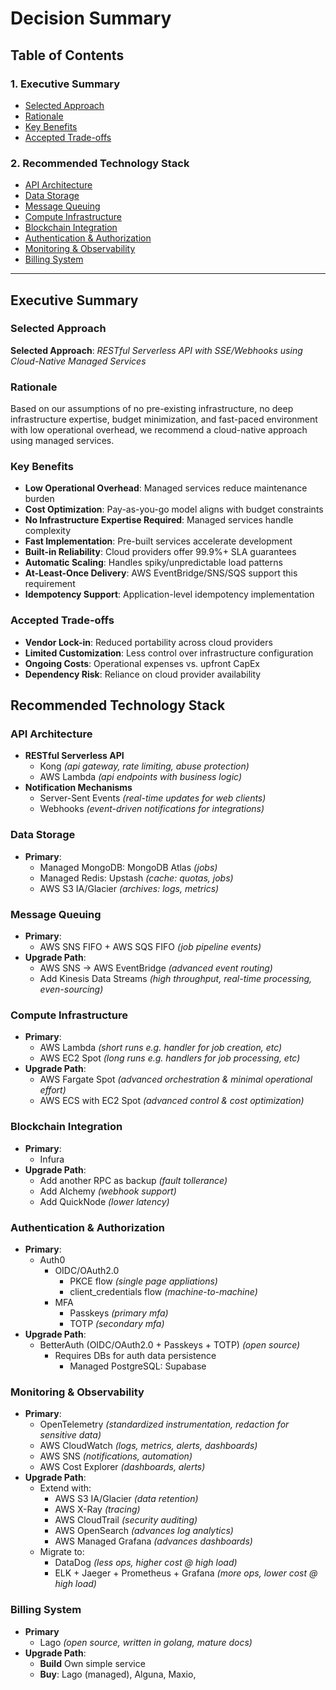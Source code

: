 # Decision Summary

## Table of Contents

### 1. Executive Summary
- [Selected Approach](#selected-approach)
- [Rationale](#rationale)
- [Key Benefits](#key-benefits)
- [Accepted Trade-offs](#accepted-trade-offs)

### 2. Recommended Technology Stack
- [API Architecture](#api-architecture)
- [Data Storage](#data-storage)
- [Message Queuing](#message-queuing)
- [Compute Infrastructure](#compute-infrastructure)
- [Blockchain Integration](#blockchain-integration)
- [Authentication & Authorization](#authentication--authorization)
- [Monitoring & Observability](#monitoring--observability)
- [Billing System](#billing-system)

---

## Executive Summary

### Selected Approach
**Selected Approach**: *RESTful Serverless API with SSE/Webhooks using Cloud-Native Managed Services*

### Rationale
Based on our assumptions of no pre-existing infrastructure, no deep infrastructure expertise, budget minimization, and fast-paced environment with low operational overhead, we recommend a cloud-native approach using managed services.

### Key Benefits
- **Low Operational Overhead**: Managed services reduce maintenance burden
- **Cost Optimization**: Pay-as-you-go model aligns with budget constraints
- **No Infrastructure Expertise Required**: Managed services handle complexity
- **Fast Implementation**: Pre-built services accelerate development
- **Built-in Reliability**: Cloud providers offer 99.9%+ SLA guarantees
- **Automatic Scaling**: Handles spiky/unpredictable load patterns
- **At-Least-Once Delivery**: AWS EventBridge/SNS/SQS support this requirement
- **Idempotency Support**: Application-level idempotency implementation

### Accepted Trade-offs
- **Vendor Lock-in**: Reduced portability across cloud providers
- **Limited Customization**: Less control over infrastructure configuration
- **Ongoing Costs**: Operational expenses vs. upfront CapEx
- **Dependency Risk**: Reliance on cloud provider availability

## Recommended Technology Stack

### API Architecture
- **RESTful Serverless API**
  - Kong *(api gateway, rate limiting, abuse protection)*
  - AWS Lambda *(api endpoints with business logic)*
- **Notification Mechanisms**
  - Server-Sent Events *(real-time updates for web clients)*
  - Webhooks *(event-driven notifications for integrations)*

### Data Storage
- **Primary**:
  - Managed MongoDB: MongoDB Atlas *(jobs)*
  - Managed Redis: Upstash *(cache: quotas, jobs)*
  - AWS S3 IA/Glacier *(archives: logs, metrics)*

### Message Queuing
- **Primary**:
  - AWS SNS FIFO + AWS SQS FIFO *(job pipeline events)*
- **Upgrade Path**:
  - AWS SNS -> AWS EventBridge *(advanced event routing)*
  - Add Kinesis Data Streams *(high throughput, real-time processing, even-sourcing)*

### Compute Infrastructure
- **Primary**:
  - AWS Lambda *(short runs e.g. handler for job creation, etc)*
  - AWS EC2 Spot *(long runs e.g. handlers for job processing, etc)*
- **Upgrade Path**:
  - AWS Fargate Spot *(advanced orchestration & minimal operational effort)*
  - AWS ECS with EC2 Spot *(advanced control & cost optimization)*

### Blockchain Integration
- **Primary**:
  - Infura
- **Upgrade Path**:
  - Add another RPC as backup *(fault tollerance)*
  - Add Alchemy *(webhook support)*
  - Add QuickNode *(lower latency)*

### Authentication & Authorization
- **Primary**:
  - Auth0
    - OIDC/OAuth2.0
      - PKCE flow *(single page appliations)*
      - client_credentials flow *(machine-to-machine)*
    - MFA
      - Passkeys *(primary mfa)*
      - TOTP *(secondary mfa)*
- **Upgrade Path**:
  - BetterAuth (OIDC/OAuth2.0 + Passkeys + TOTP) *(open source)*
    - Requires DBs for auth data persistence
      - Managed PostgreSQL: Supabase

### Monitoring & Observability
- **Primary**:
  - OpenTelemetry *(standardized instrumentation, redaction for sensitive data)*
  - AWS CloudWatch *(logs, metrics, alerts, dashboards)*
  - AWS SNS *(notifications, automation)*
  - AWS Cost Explorer *(dashboards, alerts)*
- **Upgrade Path**:
  - Extend with:
    - AWS S3 IA/Glacier *(data retention)*
    - AWS X-Ray *(tracing)*
    - AWS CloudTrail *(security auditing)*
    - AWS OpenSearch *(advances log analytics)*
    - AWS Managed Grafana *(advances dashboards)*
  - Migrate to:
    - DataDog *(less ops, higher cost @ high load)* 
    - ELK + Jaeger + Prometheus + Grafana *(more ops, lower cost @ high load)* 

### Billing System
- **Primary**
  - Lago *(open source, written in golang, mature docs)*
- **Upgrade Path**:
  - **Build** Own simple service
  - **Buy**: Lago (managed), Alguna, Maxio, 


<!-- **Enhanced Decision Criteria**:
- **Performance Requirements**: [Latency, throughput, resource usage requirements]
- **Scalability Needs**: [Connection limits, horizontal scaling requirements]
- **Real-time Requirements**: [Event ordering, state management, network resilience needs]
- **Operational Complexity**: [Maintenance, monitoring, debugging requirements]
- **Security Requirements**: [Authentication, authorization, compliance needs]
- **Cost Considerations**: [Infrastructure, development, operational costs]
- **Team Expertise**: [Existing skills, learning curve, training requirements] -->
